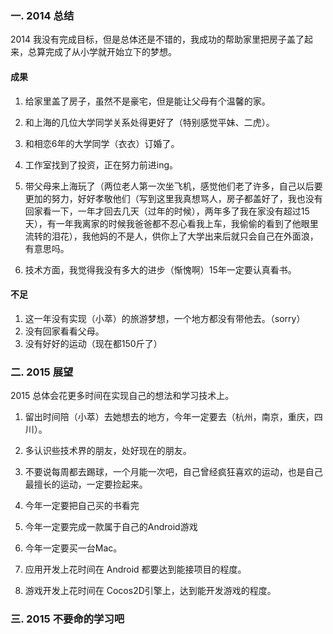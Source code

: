 ### 一. 2014 总结
2014 我没有完成目标，但是总体还是不错的，我成功的帮助家里把房子盖了起来，总算完成了从小学就开始立下的梦想。

#### 成果
1. 给家里盖了房子，虽然不是豪宅，但是能让父母有个温馨的家。  

2. 和上海的几位大学同学关系处得更好了（特别感觉平妹、二虎）。  

3. 和相恋6年的大学同学（衣衣）订婚了。  

4. 工作室找到了投资，正在努力前进ing。  

5. 带父母来上海玩了（两位老人第一次坐飞机，感觉他们老了许多，自己以后要更加的努力，好好孝敬他们（写到这里我真想骂人，房子都盖好了，我也没有回家看一下，一年才回去几天（过年的时候），两年多了我在家没有超过15天），有一年我离家的时候我爸爸都不忍心看我上车，我偷偷的看到了他眼里流转的泪花），我他妈的不是人，供你上了大学出来后就只会自己在外面浪，有意思吗。  

6. 技术方面，我觉得我没有多大的进步（惭愧啊）15年一定要认真看书。


#### 不足
1. 这一年没有实现（小萃）的旅游梦想，一个地方都没有带他去。（sorry）
2. 没有回家看看父母。
3. 没有好好的运动（现在都150斤了）

### 二. 2015 展望
2015 总体会花更多时间在实现自己的想法和学习技术上。  

1. 留出时间陪（小萃）去她想去的地方，今年一定要去（杭州，南京，重庆，四川）。  

2. 多认识些技术界的朋友，处好现在的朋友。  

3. 不要说每周都去踢球，一个月能一次吧，自己曾经疯狂喜欢的运动，也是自己最擅长的运动，一定要捡起来。  

4. 今年一定要把自己买的书看完 

5. 今年一定要完成一款属于自己的Android游戏 

6. 今年一定要买一台Mac。  

7. 应用开发上花时间在 Android 都要达到能接项目的程度。  

8. 游戏开发上花时间在 Cocos2D引擎上，达到能开发游戏的程度。

### 三. 2015 不要命的学习吧
